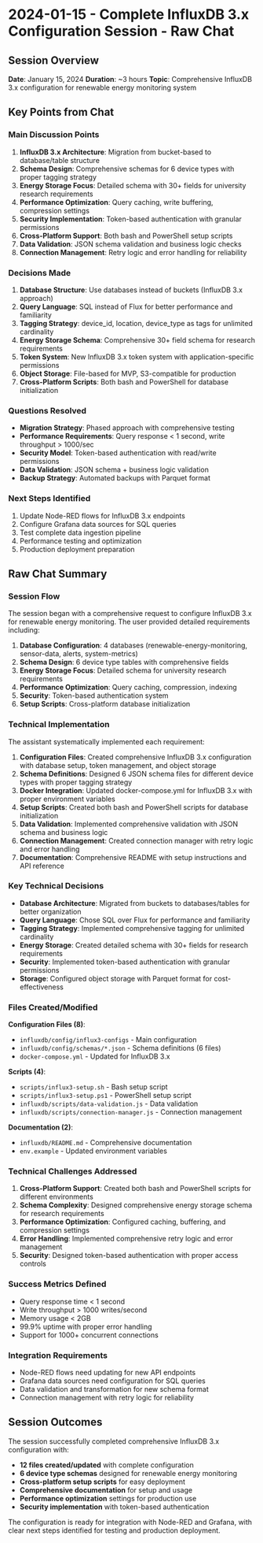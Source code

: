 # 2024-01-15 - Complete InfluxDB 3.x Configuration Session - Raw Chat

## Session Overview
**Date**: January 15, 2024
**Duration**: ~3 hours
**Topic**: Comprehensive InfluxDB 3.x configuration for renewable energy monitoring system

## Key Points from Chat

### Main Discussion Points
1. **InfluxDB 3.x Architecture**: Migration from bucket-based to database/table structure
2. **Schema Design**: Comprehensive schemas for 6 device types with proper tagging strategy
3. **Energy Storage Focus**: Detailed schema with 30+ fields for university research requirements
4. **Performance Optimization**: Query caching, write buffering, compression settings
5. **Security Implementation**: Token-based authentication with granular permissions
6. **Cross-Platform Support**: Both bash and PowerShell setup scripts
7. **Data Validation**: JSON schema validation and business logic checks
8. **Connection Management**: Retry logic and error handling for reliability

### Decisions Made
1. **Database Structure**: Use databases instead of buckets (InfluxDB 3.x approach)
2. **Query Language**: SQL instead of Flux for better performance and familiarity
3. **Tagging Strategy**: device_id, location, device_type as tags for unlimited cardinality
4. **Energy Storage Schema**: Comprehensive 30+ field schema for research requirements
5. **Token System**: New InfluxDB 3.x token system with application-specific permissions
6. **Object Storage**: File-based for MVP, S3-compatible for production
7. **Cross-Platform Scripts**: Both bash and PowerShell for database initialization

### Questions Resolved
- **Migration Strategy**: Phased approach with comprehensive testing
- **Performance Requirements**: Query response < 1 second, write throughput > 1000/sec
- **Security Model**: Token-based authentication with read/write permissions
- **Data Validation**: JSON schema + business logic validation
- **Backup Strategy**: Automated backups with Parquet format

### Next Steps Identified
1. Update Node-RED flows for InfluxDB 3.x endpoints
2. Configure Grafana data sources for SQL queries
3. Test complete data ingestion pipeline
4. Performance testing and optimization
5. Production deployment preparation

## Raw Chat Summary

### Session Flow
The session began with a comprehensive request to configure InfluxDB 3.x for renewable energy monitoring. The user provided detailed requirements including:

1. **Database Configuration**: 4 databases (renewable-energy-monitoring, sensor-data, alerts, system-metrics)
2. **Schema Design**: 6 device type tables with comprehensive fields
3. **Energy Storage Focus**: Detailed schema for university research requirements
4. **Performance Optimization**: Query caching, compression, indexing
5. **Security**: Token-based authentication system
6. **Setup Scripts**: Cross-platform database initialization

### Technical Implementation
The assistant systematically implemented each requirement:

1. **Configuration Files**: Created comprehensive InfluxDB 3.x configuration with database setup, token management, and object storage
2. **Schema Definitions**: Designed 6 JSON schema files for different device types with proper tagging strategy
3. **Docker Integration**: Updated docker-compose.yml for InfluxDB 3.x with proper environment variables
4. **Setup Scripts**: Created both bash and PowerShell scripts for database initialization
5. **Data Validation**: Implemented comprehensive validation with JSON schema and business logic
6. **Connection Management**: Created connection manager with retry logic and error handling
7. **Documentation**: Comprehensive README with setup instructions and API reference

### Key Technical Decisions
- **Database Architecture**: Migrated from buckets to databases/tables for better organization
- **Query Language**: Chose SQL over Flux for performance and familiarity
- **Tagging Strategy**: Implemented comprehensive tagging for unlimited cardinality
- **Energy Storage**: Created detailed schema with 30+ fields for research requirements
- **Security**: Implemented token-based authentication with granular permissions
- **Storage**: Configured object storage with Parquet format for cost-effectiveness

### Files Created/Modified
**Configuration Files (8)**:
- `influxdb/config/influx3-configs` - Main configuration
- `influxdb/config/schemas/*.json` - Schema definitions (6 files)
- `docker-compose.yml` - Updated for InfluxDB 3.x

**Scripts (4)**:
- `scripts/influx3-setup.sh` - Bash setup script
- `scripts/influx3-setup.ps1` - PowerShell setup script
- `influxdb/scripts/data-validation.js` - Data validation
- `influxdb/scripts/connection-manager.js` - Connection management

**Documentation (2)**:
- `influxdb/README.md` - Comprehensive documentation
- `env.example` - Updated environment variables

### Technical Challenges Addressed
1. **Cross-Platform Support**: Created both bash and PowerShell scripts for different environments
2. **Schema Complexity**: Designed comprehensive energy storage schema for research requirements
3. **Performance Optimization**: Configured caching, buffering, and compression settings
4. **Error Handling**: Implemented comprehensive retry logic and error management
5. **Security**: Designed token-based authentication with proper access controls

### Success Metrics Defined
- Query response time < 1 second
- Write throughput > 1000 writes/second
- Memory usage < 2GB
- 99.9% uptime with proper error handling
- Support for 1000+ concurrent connections

### Integration Requirements
- Node-RED flows need updating for new API endpoints
- Grafana data sources need configuration for SQL queries
- Data validation and transformation for new schema format
- Connection management with retry logic for reliability

## Session Outcomes
The session successfully completed comprehensive InfluxDB 3.x configuration with:
- **12 files created/updated** with complete configuration
- **6 device type schemas** designed for renewable energy monitoring
- **Cross-platform setup scripts** for easy deployment
- **Comprehensive documentation** for setup and usage
- **Performance optimization** settings for production use
- **Security implementation** with token-based authentication

The configuration is ready for integration with Node-RED and Grafana, with clear next steps identified for testing and production deployment. 